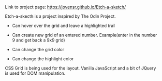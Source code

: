 Link to project page: https://jovensr.github.io/Etch-a-sketch/

Etch-a-skecth is a project inspired by The Odin Project.

- Can hover over the grid and leave a highlighted trail

- Can create new grid of an entered number. Example(enter in the number 9 and get back a 9x9 grid)

- Can change the grid color

- Can change the highlight color

CSS Grid is being used for the layout. Vanilla JavaScript and a bit of JQuery is used for DOM manipulation.
